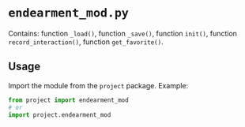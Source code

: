# `endearment_mod.py`

Contains: function `_load()`, function `_save()`, function `init()`, function `record_interaction()`, function `get_favorite()`.

## Usage

Import the module from the `project` package. Example:

```python
from project import endearment_mod
# or
import project.endearment_mod
```
